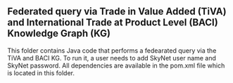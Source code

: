## Federated query via Trade in Value Added (TiVA) and International Trade at Product Level (BACI) Knowledge Graph (KG)

This folder contains Java code that performs a fedearated query via the TiVA and BACI KG.  To run it, a user needs to add SkyNet user name and SkyNet password. All dependencies are available in the pom.xml file which is located in this folder. 
